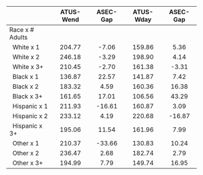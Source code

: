 
|                      |    ATUS-Wend |     ASEC-Gap |    ATUS-Wday |     ASEC-Gap |
| -------------------- | :----------: | :----------: | :----------: | :----------: |
| Race x # Adults      |              |              |              |              |
| &nbsp;&nbsp;White x 1 |       204.77 |        -7.06 |       159.86 |         5.36 |
| &nbsp;&nbsp;White x 2 |       246.18 |        -3.29 |       198.90 |         4.14 |
| &nbsp;&nbsp;White x 3+ |       210.45 |        -2.70 |       161.38 |        -3.31 |
| &nbsp;&nbsp;Black x 1 |       136.87 |        22.57 |       141.87 |         7.42 |
| &nbsp;&nbsp;Black x 2 |       183.32 |         4.59 |       160.36 |        16.38 |
| &nbsp;&nbsp;Black x 3+ |       161.65 |        17.01 |       106.56 |        43.29 |
| &nbsp;&nbsp;Hispanic x 1 |       211.93 |       -16.61 |       160.87 |         3.09 |
| &nbsp;&nbsp;Hispanic x 2 |       233.12 |         4.19 |       220.68 |       -16.87 |
| &nbsp;&nbsp;Hispanic x 3+ |       195.06 |        11.54 |       161.96 |         7.99 |
| &nbsp;&nbsp;Other x 1 |       210.37 |       -33.66 |       130.83 |        10.24 |
| &nbsp;&nbsp;Other x 2 |       236.47 |         2.68 |       182.74 |         2.79 |
| &nbsp;&nbsp;Other x 3+ |       194.99 |         7.79 |       149.74 |        16.95 |

